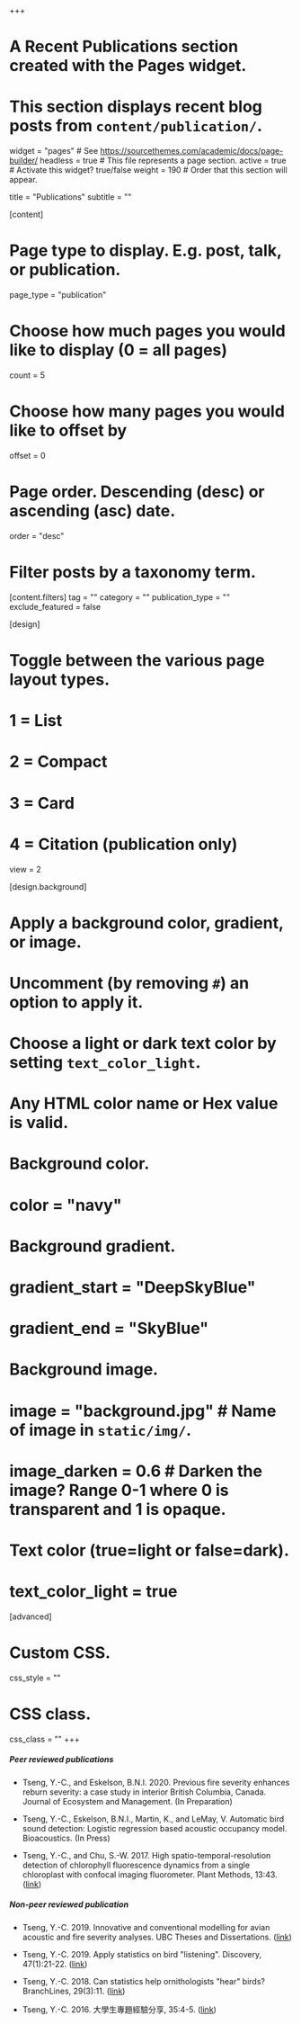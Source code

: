 +++
# A Recent Publications section created with the Pages widget.
# This section displays recent blog posts from `content/publication/`.

widget = "pages"  # See https://sourcethemes.com/academic/docs/page-builder/
headless = true  # This file represents a page section.
active = true  # Activate this widget? true/false
weight = 190  # Order that this section will appear.

title = "Publications"
subtitle = ""

[content]
  # Page type to display. E.g. post, talk, or publication.
  page_type = "publication"
  
  # Choose how much pages you would like to display (0 = all pages)
  count = 5
  
  # Choose how many pages you would like to offset by
  offset = 0

  # Page order. Descending (desc) or ascending (asc) date.
  order = "desc"

  # Filter posts by a taxonomy term.
  [content.filters]
    tag = ""
    category = ""
    publication_type = ""
    exclude_featured = false
  
[design]
  # Toggle between the various page layout types.
  #   1 = List
  #   2 = Compact
  #   3 = Card
  #   4 = Citation (publication only)
  view = 2
  
[design.background]
  # Apply a background color, gradient, or image.
  #   Uncomment (by removing `#`) an option to apply it.
  #   Choose a light or dark text color by setting `text_color_light`.
  #   Any HTML color name or Hex value is valid.
    
  # Background color.
  # color = "navy"
  
  # Background gradient.
  # gradient_start = "DeepSkyBlue"
  # gradient_end = "SkyBlue"
  
  # Background image.
  # image = "background.jpg"  # Name of image in `static/img/`.
  # image_darken = 0.6  # Darken the image? Range 0-1 where 0 is transparent and 1 is opaque.

  # Text color (true=light or false=dark).
  # text_color_light = true  
  
[advanced]
 # Custom CSS. 
 css_style = ""
 
 # CSS class.
 css_class = ""
+++
##### Peer reviewed publications
- Tseng, Y.-C., and Eskelson, B.N.I. 2020. Previous fire severity enhances reburn severity: a case study in interior British Columbia, Canada. Journal of Ecosystem and Management. (In Preparation)

- Tseng, Y.-C., Eskelson, B.N.I., Martin, K., and LeMay, V. Automatic bird sound detection:
Logistic regression based acoustic occupancy model. Bioacoustics. (In Press)

- Tseng, Y.-C., and Chu, S.-W. 2017. High spatio-temporal-resolution detection of chlorophyll fluorescence dynamics from a single chloroplast with confocal imaging fluorometer. Plant Methods, 13:43. ([link](https://plantmethods.biomedcentral.com/articles/10.1186/s13007-017-0194-2))

##### Non-peer reviewed publication
- Tseng, Y.-C. 2019. Innovative and conventional modelling for avian acoustic and fire severity analyses. UBC Theses and Dissertations. ([link](https://open.library.ubc.ca/cIRcle/collections/ubctheses/24/items/1.0385980
))

- Tseng, Y.-C. 2019. Apply statistics on bird "listening". Discovery, 47(1):21-22. ([link](https://drive.google.com/file/d/1lZC8H246lFH-XCGI6vtBjXMIq1YqukUG/view))

- Tseng, Y.-C. 2018. Can statistics help ornithologists "hear" birds? BranchLines, 29(3):11. ([link](https://forestry.ubc.ca/files/2019/04/bl-29.3.pdf))

- Tseng, Y.-C. 2016. 大學生專題經驗分享, 35:4-5. ([link](https://spacetime.phys.tw/vol_35/v35.pdf#page=4))
